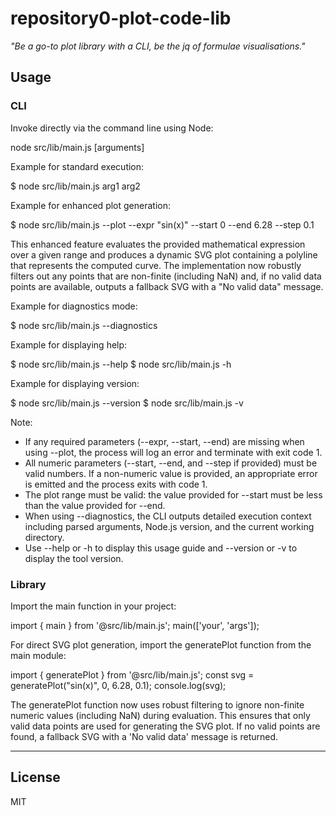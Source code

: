 # repository0-plot-code-lib

_"Be a go-to plot library with a CLI, be the jq of formulae visualisations."_

## Usage

### CLI

Invoke directly via the command line using Node:

  node src/lib/main.js [arguments]

Example for standard execution:

  $ node src/lib/main.js arg1 arg2

Example for enhanced plot generation:

  $ node src/lib/main.js --plot --expr "sin(x)" --start 0 --end 6.28 --step 0.1

This enhanced feature evaluates the provided mathematical expression over a given range and produces a dynamic SVG plot containing a polyline that represents the computed curve. The implementation now robustly filters out any points that are non-finite (including NaN) and, if no valid data points are available, outputs a fallback SVG with a "No valid data" message.

Example for diagnostics mode:

  $ node src/lib/main.js --diagnostics

Example for displaying help:

  $ node src/lib/main.js --help
  $ node src/lib/main.js -h

Example for displaying version:

  $ node src/lib/main.js --version
  $ node src/lib/main.js -v

Note:
- If any required parameters (--expr, --start, --end) are missing when using --plot, the process will log an error and terminate with exit code 1.
- All numeric parameters (--start, --end, and --step if provided) must be valid numbers. If a non-numeric value is provided, an appropriate error is emitted and the process exits with code 1.
- The plot range must be valid: the value provided for --start must be less than the value provided for --end.
- When using --diagnostics, the CLI outputs detailed execution context including parsed arguments, Node.js version, and the current working directory.
- Use --help or -h to display this usage guide and --version or -v to display the tool version.

### Library

Import the main function in your project:

  import { main } from '@src/lib/main.js';
  main(['your', 'args']);

For direct SVG plot generation, import the generatePlot function from the main module:

  import { generatePlot } from '@src/lib/main.js';
  const svg = generatePlot("sin(x)", 0, 6.28, 0.1);
  console.log(svg);

The generatePlot function now uses robust filtering to ignore non-finite numeric values (including NaN) during evaluation. This ensures that only valid data points are used for generating the SVG plot. If no valid points are found, a fallback SVG with a 'No valid data' message is returned.

---

## License

MIT
